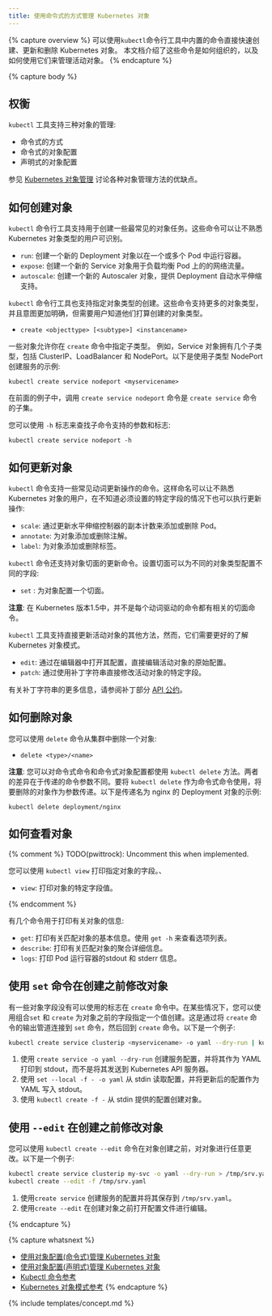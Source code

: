 ```yaml
---
title: 使用命令式的方式管理 Kubernetes 对象
---
```


{% capture overview %}
可以使用`kubectl`命令行工具中内置的命令直接快速创建、更新和删除 Kubernetes 对象。 本文档介绍了这些命令是如何组织的，以及如何使用它们来管理活动对象。
{% endcapture %}

{% capture body %}

## 权衡

`kubectl` 工具支持三种对象的管理:

* 命令式的方式
* 命令式的对象配置
* 声明式的对象配置

参见 [Kubernetes 对象管理](/docs/concepts/tools/kubectl/object-management-overview/)
讨论各种对象管理方法的优缺点。

## 如何创建对象

`kubectl` 命令行工具支持用于创建一些最常见的对象任务。这些命令可以让不熟悉 Kubernetes 对象类型的用户可识别。

- `run`: 创建一个新的 Deployment 对象以在一个或多个 Pod 中运行容器。
- `expose`: 创建一个新的 Service 对象用于负载均衡 Pod 上的的网络流量。
- `autoscale`: 创建一个新的 Autoscaler 对象，提供 Deployment 自动水平伸缩支持。

`kubectl` 命令行工具也支持指定对象类型的创建。这些命令支持更多的对象类型，并且意图更加明确，但需要用户知道他们打算创建的对象类型。

- `create <objecttype> [<subtype>] <instancename>`

一些对象允许你在 `create` 命令中指定子类型。
例如，Service 对象拥有几个子类型，包括 ClusterIP、LoadBalancer 和 NodePort。以下是使用子类型 NodePort 创建服务的示例:

```shell
kubectl create service nodeport <myservicename>
```

在前面的例子中，调用 `create service nodeport` 命令是 `create service` 命令的子集。

您可以使用 `-h` 标志来查找子命令支持的参数和标志:

```shell
kubectl create service nodeport -h
```

## 如何更新对象

`kubectl` 命令支持一些常见动词更新操作的命令。这样命名可以让不熟悉 Kubernetes 对象的用户，在不知道必须设置的特定字段的情况下也可以执行更新操作:

- `scale`: 通过更新水平伸缩控制器的副本计数来添加或删除 Pod。
- `annotate`: 为对象添加或删除注解。
- `label`: 为对象添加或删除标签。

`kubectl` 命令还支持对象切面的更新命令。设置切面可以为不同的对象类型配置不同的字段:

- `set` <field>: 为对象配置一个切面。

**注意**: 在 Kubernetes 版本1.5中，并不是每个动词驱动的命令都有相关的切面命令。

`kubectl` 工具支持直接更新活动对象的其他方法，然而，它们需要更好的了解 Kubernetes 对象模式。

- `edit`: 通过在编辑器中打开其配置，直接编辑活动对象的原始配置。
- `patch`: 通过使用补丁字符串直接修改活动对象的特定字段。

有关补丁字符串的更多信息，请参阅补丁部分
[API 公约](https://github.com/kubernetes/community/blob/master/contributors/devel/api-conventions.md#patch-operations)。

## 如何删除对象

您可以使用 `delete` 命令从集群中删除一个对象:

- `delete <type>/<name>`

**注意**: 您可以对命令式命令和命令式对象配置都使用 `kubectl delete` 方法。两者的差异在于传递的命令参数不同。要将
`kubectl delete` 作为命令式命令使用，将要删除的对象作为参数传递。以下是传递名为 nginx 的 Deployment 对象的示例:

```shell
kubectl delete deployment/nginx
```

## 如何查看对象

{% comment %}
TODO(pwittrock): Uncomment this when implemented.

您可以使用 `kubectl view` 打印指定对象的字段。、

- `view`: 打印对象的特定字段值。

{% endcomment %}



有几个命令用于打印有关对象的信息:

- `get`: 打印有关匹配对象的基本信息。使用 `get -h` 来查看选项列表。
- `describe`: 打印有关匹配对象的聚合详细信息。
- `logs`: 打印 Pod 运行容器的stdout 和 stderr 信息。

## 使用 `set` 命令在创建之前修改对象

有一些对象字段没有可以使用的标志在 `create` 命令中。在某些情况下，您可以使用组合`set` 和 `create` 为对象之前的字段指定一个值创建。这是通过将 `create` 命令的输出管道连接到
`set` 命令，然后回到 `create` 命令。以下是一个例子:

```sh
kubectl create service clusterip <myservicename> -o yaml --dry-run | kubectl set selector --local -f - 'environment=qa' -o yaml | kubectl create -f -
```

1.  使用 `create service -o yaml --dry-run` 创建服务配置，并将其作为 YAML 打印到 stdout，而不是将其发送到 Kubernetes API 服务器。
1.  使用 `set --local -f - -o yaml` 从 stdin 读取配置，并将更新后的配置作为 YAML 写入 stdout。
1.  使用 `kubectl create -f -` 从 stdin 提供的配置创建对象。

## 使用 `--edit` 在创建之前修改对象

您可以使用 `kubectl create --edit` 命令在对象创建之前，对对象进行任意更改。以下是一个例子:

```sh
kubectl create service clusterip my-svc -o yaml --dry-run > /tmp/srv.yaml
kubectl create --edit -f /tmp/srv.yaml
```

1. 使用`create service` 创建服务的配置并将其保存到 `/tmp/srv.yaml`。
1. 使用`create --edit` 在创建对象之前打开配置文件进行编辑。

{% endcapture %}

{% capture whatsnext %}
- [使用对象配置(命令式)管理 Kubernetes 对象](/docs/concepts/tools/kubectl/object-management-using-imperative-config/)
- [使用对象配置(声明式)管理 Kubernetes 对象](/docs/concepts/tools/kubectl/object-management-using-declarative-config/)
- [Kubectl 命令参考](/docs/user-guide/kubectl/v1.5/)
- [Kubernetes 对象模式参考](/docs/resources-reference/v1.5/)
{% endcapture %}

{% include templates/concept.md %}
